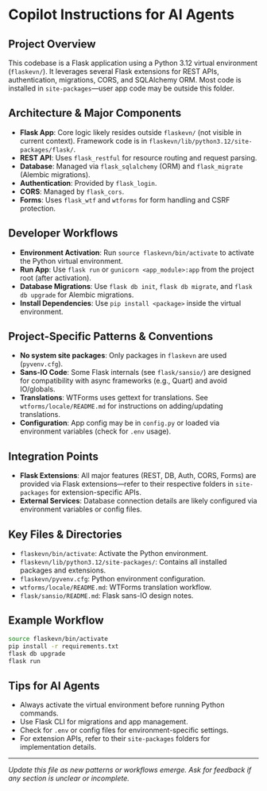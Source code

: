 # Copilot Instructions for AI Agents

## Project Overview
This codebase is a Flask application using a Python 3.12 virtual environment (`flaskevn/`). It leverages several Flask extensions for REST APIs, authentication, migrations, CORS, and SQLAlchemy ORM. Most code is installed in `site-packages`—user app code may be outside this folder.

## Architecture & Major Components
- **Flask App**: Core logic likely resides outside `flaskevn/` (not visible in current context). Framework code is in `flaskevn/lib/python3.12/site-packages/flask/`.
- **REST API**: Uses `flask_restful` for resource routing and request parsing.
- **Database**: Managed via `flask_sqlalchemy` (ORM) and `flask_migrate` (Alembic migrations).
- **Authentication**: Provided by `flask_login`.
- **CORS**: Managed by `flask_cors`.
- **Forms**: Uses `flask_wtf` and `wtforms` for form handling and CSRF protection.

## Developer Workflows
- **Environment Activation**: Run `source flaskevn/bin/activate` to activate the Python virtual environment.
- **Run App**: Use `flask run` or `gunicorn <app_module>:app` from the project root (after activation).
- **Database Migrations**: Use `flask db init`, `flask db migrate`, and `flask db upgrade` for Alembic migrations.
- **Install Dependencies**: Use `pip install <package>` inside the virtual environment.

## Project-Specific Patterns & Conventions
- **No system site packages**: Only packages in `flaskevn` are used (`pyvenv.cfg`).
- **Sans-IO Code**: Some Flask internals (see `flask/sansio/`) are designed for compatibility with async frameworks (e.g., Quart) and avoid IO/globals.
- **Translations**: WTForms uses gettext for translations. See `wtforms/locale/README.md` for instructions on adding/updating translations.
- **Configuration**: App config may be in `config.py` or loaded via environment variables (check for `.env` usage).

## Integration Points
- **Flask Extensions**: All major features (REST, DB, Auth, CORS, Forms) are provided via Flask extensions—refer to their respective folders in `site-packages` for extension-specific APIs.
- **External Services**: Database connection details are likely configured via environment variables or config files.

## Key Files & Directories
- `flaskevn/bin/activate`: Activate the Python environment.
- `flaskevn/lib/python3.12/site-packages/`: Contains all installed packages and extensions.
- `flaskevn/pyvenv.cfg`: Python environment configuration.
- `wtforms/locale/README.md`: WTForms translation workflow.
- `flask/sansio/README.md`: Flask sans-IO design notes.

## Example Workflow
```bash
source flaskevn/bin/activate
pip install -r requirements.txt
flask db upgrade
flask run
```

## Tips for AI Agents
- Always activate the virtual environment before running Python commands.
- Use Flask CLI for migrations and app management.
- Check for `.env` or config files for environment-specific settings.
- For extension APIs, refer to their `site-packages` folders for implementation details.

---
*Update this file as new patterns or workflows emerge. Ask for feedback if any section is unclear or incomplete.*
